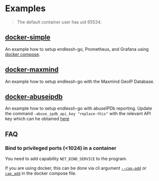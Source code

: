 # Examples

> The default container user has uid 65534.

## [docker-simple](./docker-simple)

An example how to setup endlessh-go, Prometheus, and Grafana using [docker compose](https://docs.docker.com/compose/).

## [docker-maxmind](./docker-maxmind)

An example how to setup endlessh-go with the Maxmind GeoIP Database.

## [docker-abuseipdb](./docker-abuseipdb)
An example how to setup endlessh-go with abuseIPDb reporting.
Update the command `-abuse_ipdb_api_key "replace-this"` with the relevant API key which can he obtained [here](https://www.abuseipdb.com/pricing)

## FAQ
### Bind to privileged ports (<1024) in a container

You need to add capability `NET_BIND_SERVICE` to the program.

If you are using docker, this can be done via cli argument [`--cap-add`](https://docs.docker.com/engine/reference/run/#runtime-privilege-and-linux-capabilities) or [`cap_add`](https://docs.docker.com/compose/compose-file/compose-file-v3/#cap_add-cap_drop) in the docker compose file.
